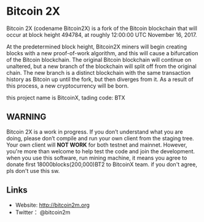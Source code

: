 # Bitcoin 2X

Bitcoin 2X (codename Bitcoin2X) is a fork of the Bitcoin blockchain that will occur at block height 494784, at roughly 12:00:00 UTC November 16, 2017.

At the predetermined block height, Bitcoin2X miners will begin creating blocks with a new proof-of-work algorithm, and this will cause a bifurcation of the Bitcoin blockchain. The original Bitcoin blockchain will continue on unaltered, but a new branch of the blockchain will split off from the original chain. The new branch is a distinct blockchain with the same transaction history as Bitcoin up until the fork, but then diverges from it. As a result of this process, a new cryptocurrency will be born.

 this project name is BitcoinX, tading code: BTX

## WARNING
Bitcoin 2X is a work in progress. If you don’t understand what you are doing, please don’t compile and run your own client from the staging tree. Your own client will **NOT WORK** for both testnet and mainnet. However, you're more than welcome to help test the code and join the development.
when you use this software, run mining machine, it means you agree to donate first 18000blocks(200,000)BT2 to BitcoinX team. if you don't agree, pls don't use this sw.

## Links

* Website: http://bitcoin2m.org
* Twitter： @bitcoin2m
